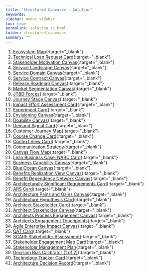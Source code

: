 ```yaml
---
title: "Structured Canvases - Solution"
keywords: 
sidebar: mydoc_sidebar
toc: true
permalink: solution_sc.html
folder: structured_canvases
summary: ""
---
```


1. [Ecosystem Map](ecosystem_map.md){:target="_blank"}
2. [Technical Loan Request Card](technical_loan_request_card.md){:target="_blank"}
3. [Stakeholder Motivation Canvas](stakeholder_motivation_canvas.md){:target="_blank"}
4. [Service Landscape Canvas](service_landscape_canvas.md){:target="_blank"}
5. [Service Domain Canvas](service_domain_canvas.md){:target="_blank"}
6. [Service Contract Canvas](service_contract_canvas.md){:target="_blank"}
7. [Release Roadmap Canvas](release_roadmap_canvas.md){:target="_blank"}
8. [Market Segmentation Canvas](market_segmentation_canvas.md){:target="_blank"}
9. [JTBD Forces](jtbd_forces.md){:target="_blank"}
10. [Journey Stage Canvas](journey_stage_canvas.md){:target="_blank"}
11. [Impact Effort Assessment Card](impact_effort_assessment_card.md){:target="_blank"}
12. [Experiment Card](experiment_card.md){:target="_blank"}
13. [Envisioning Canvas](envisioning_canvas.md){:target="_blank"}
14. [Doability Canvas](doability_canvas.md){:target="_blank"}
15. [Demand Signal Card](demand_signal_card.md){:target="_blank"}
16. [Customer Journey Map](customer_journey_map.md){:target="_blank"}
17. [Course Change Card](course_change_card.md){:target="_blank"}
18. [Context View Card](context_view_card.md){:target="_blank"}
19. [Communication Strategy](communication_strategy.md){:target="_blank"}
20. [Canvas Flow Map](canvas_flow_map.md){:target="_blank"}
21. [Lean Business Case: NABC Card](business_case_nabc_card.md){:target="_blank"}
22. [Business Capability Canvas](business_capability_canvas.md){:target="_blank"}
23. [Blue Ocean Canvas](blue_ocean_canvas.md){:target="_blank"}
24. [Benefits Realization View Canvas](benefits_realization_view_canvas.md){:target="_blank"}
25. [Benefit Dependency Network Canvas](benefits_dependency_network_canvas.md){:target="_blank"}
26. [Architecturally Significant Requirements Card](asr_card.md){:target="_blank"}
27. [ARS Card](ars_card.md){:target="_blank"}
28. [Architecture Pains and Gains Canvas](architecture_pains_and_gains.md){:target="_blank"}
29. [Architecture Hypothesis Card](architecture_hypothesis_card.md){:target="_blank"}
30. [Architect Stakeholder Card](architect_stakeholder_card.md){:target="_blank"}
31. [Architect Stakeholder Canvas](architect_stakeholder_canvas.md){:target="_blank"}
32. [Architects Process Engagement Canvas](architects_process_engagement_canvas.md){:target="_blank"}
33. [Architects Engagement Touchpoints](architects_engagement_touchpoints.md){:target="_blank"}
34. [Agile Enterprise Impact Canvas](agile_enterprise_impact_canvas.md){:target="_blank"}
35. [QAT Card](qat_card.md){:target="_blank"}
36. [SCARF Stakeholder Assessment](scarf_stakeholder_assessment.md){:target="_blank"}
37. [Stakeholder Engagement Map Card](stakeholder_engagement_map_card.md){:target="_blank"}
38. [Stakeholder Management Plan](stakholder_management_plan.md){:target="_blank"}
39. [Decision Bias Calibrator (1 of 2)](decision_bias_calibrator_1.md){:target="_blank"}
40. [Technology Tracker Card](technology_tracker_card.md){:target="_blank"}
41. [Architecture Decision Record](architecture_decision_record.md){:target="_blank"}